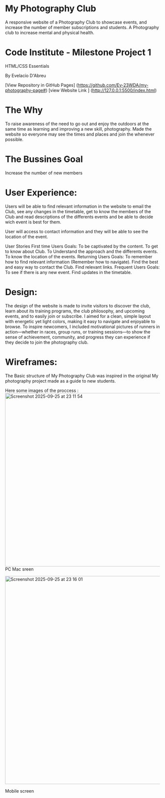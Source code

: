 # My Photography Club
A responsive website of a Photography Club to showcase events, and increase the number of member subscriptions and students. A Photography club to increase mental and physical health. 


# Code Institute - Milestone Project 1

HTML/CSS Essentials

By Evelacio D'Abreu

[View Repository in GitHub Pages] (https://github.com/Ev-23WDA/my-photography-page#)
[view Website Link ] (http://127.0.0.1:5500/index.html)

# The Why
To raise awareness of the need to go out and enjoy the outdoors at the same time as learning and improving a new skill, photography. Made the website so everyone may see the times and places and join the whenever possible. 


# The Bussines Goal
Increase the number of new members

# User Experience:
Users will be able to find relevant information in the website to email the Club, see any changes in the timetable, get to know the members of the Club and read descriptions of the differents events and be able to decide wich event is best for them.

User will access to contact information and they will be able to see the location of the event.

User Stories
First time Users Goals:
To be captivated by the content.
To get to know about Club.
To Understand the approach and the differents events.
To know the location of the events.
Returning Users Goals:
To remember how to find relevant information (Remember how to navigate).
Find the best and easy way to contact the Club.
Find relevant links.
Frequent Users Goals:
To see if there is any new event.
Find updates in the timetable.

# Design:
The design of the website is made to invite visitors to discover the club, learn about its training programs, the club philosophy, and upcoming events, and to easily join or subscribe. I aimed for a clean, simple layout with energetic yet light colors, making it easy to navigate and enjoyable to browse. To inspire newcomers, I included motivational pictures of runners in action—whether in races, group runs, or training sessions—to show the sense of achievement, community, and progress they can experience if they decide to join the photography club.

# Wireframes:
The Basic structure of My Photography Club was inspired in the original My photography project made as a guide to new students.

Here some images of the proccess :
<img width="1420" height="565" alt="Screenshot 2025-09-25 at 23 11 54" src="https://github.com/user-attachments/assets/5446fd77-55cb-47d1-b592-fe0e8cd098ad" />
PC Mac sreen 

<img width="656" height="678" alt="Screenshot 2025-09-25 at 23 16 01" src="https://github.com/user-attachments/assets/d68c3e20-de35-4d7f-8474-f24050fb68fe" />

Mobile screen



